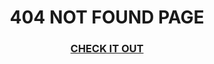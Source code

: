 <h1 align="center">404 NOT FOUND PAGE</h1>
<div align="center">
  <h3>
    <a href="https://modest-villani-617ac6.netlify.app">
      CHECK IT OUT
    </a>
  </h3>
</div>

